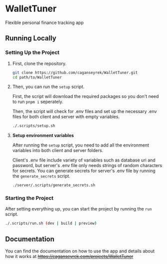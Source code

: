 # WalletTuner

Flexible personal finance tracking app

## Running Locally

### Setting Up the Project

1. First, clone the repository.

   ```bash
   git clone https://github.com/caganseyrek/WalletTuner.git
   cd path/to/WalletTuner
   ```

2. Then, you can run the `setup` script.

   First, the script will download the required packages so you don't need to run `pnpm i` seperately.

   Then, the script will check for .env files and set up the necessary .env files for both client and server with empty variables.

   ```bash
   ./.scripts/setup.sh
   ```

3. **Setup environment variables**

   After running the `setup` script, you need to add all the environment variables into both client and server folders.

   Client's .env file include variety of variables such as database uri and password, but server's .env file only needs strings of random characters for secrets. You can generate secrets for server's .env file by running the `generate_secrets` script.

   ```bash
   ./server/.scripts/generate_secrets.sh
   ```

### Starting the Project

After setting everything up, you can start the project by running the `run` script.

```bash
./.scripts/run.sh (dev | build | preview)
```

## Documentation

You can find the documentation on how to use the app and details about how it works at ~~https://caganseyrek.com/projects/WalletTuner~~
